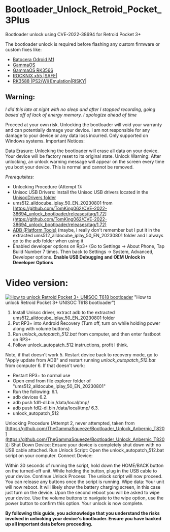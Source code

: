 # Bootloader_Unlock_Retroid_Pocket_3Plus
Bootloader unlock using CVE-2022-38694 for Retroid Pocket 3+

The bootloader unlock is required before flashing any custom firmware or custom fixes like:
- [Batocera Odroid M1](https://batocera.org/download)
- [GammaOS](https://github.com/TheGammaSqueeze/GammaOS)
- [GammaOS RK3566](https://github.com/TheGammaSqueeze/GammaOS-RK3566)
- [ROCKNIX x55 |SAFE|](https://rocknix.org/devices/powkiddy/x55/)
- [RK3588 |PS2/Wii Emulation|RISKY|](https://rocknix.org/contribute/build/#option-1-clean-the-package-that-failed)



## Warning:

*I did this late at night with no sleep and after I stopped recording, going based off of lack of energy memory. I apologize ahead of time*

Proceed at your own risk. 
Unlocking the bootloader will void your warranty and can potentially damage your device. I am not responsible for any damage to your device or any data loss incurred.
Only supported on Windows systems.
Important Notices:

Data Erasure: Unlocking the bootloader will erase all data on your device. Your device will be factory reset to its original state.
Unlock Warning: After unlocking, an unlock warning message will appear on the screen every time you boot your device. This is normal and cannot be removed.

*Prerequisites:*
- Unlocking Procedure (Attempt 1):
- Unisoc USB Drivers: Install the Unisoc USB drivers located in the [UnisocDrivers folder](https://github.com/TheGammaSqueeze/GammaOS/blob/main/UnisocDrivers.zip)
- ums512_alldocube_iplay_50_EN_20230801 from [https://github.com/TomKing062/CVE-2022-38694_unlock_bootloader/releases/tag/1.72](https://github.com/TomKing062/CVE-2022-38694_unlock_bootloader/releases/tag/1.72)
- [ADB (Platform Tools)](https://developer.android.com/tools/releases/platform-tools) (maybe, I really don't remember but I put it in the extracted ums512_alldocube_iplay_50_EN_20230801 folder and I always go to the adb folder when using it
- Enabled developer options on Rp3+ (Go to Settings → About Phone, Tap Build Number 7 times. Then back to Settings → System, Advanced, Developer options. **Enable USB Debugging and OEM Unlock in Developer Options**

# Video version:
[![How to unlock Retroid Pocket 3+ UNISOC T618 bootloader](https://i.ytimg.com/vi_webp/0o8FVecnDrY/maxresdefault.webp)](https://www.youtube.com/watch?v=0o8FVecnDrY) "How to unlock Retroid Pocket 3+ UNISOC T618 bootloader")

1. Install Unisoc driver, extract adb to the extracted ums512_alldocube_iplay_50_EN_20230801 folder
2. Put RP3+ into Android Recovery (Turn off, turn on while holding power along with volume buttons)
3. Run *unlock_autopatch_512.bat* from computer, and then enter fastboot on RP3+
4. Follow unlock_autopatch_512 instructions, profit I think.

Note, if that doesn't work
5. Restart device back to recovery mode, go to "Apply update from ADB" and restart running *unlock_autopatch_512.bat* from computer
6. If that doesn't work:
- Restart RP3+ to normal use
- Open cmd from file explorer folder of "ums512_alldocube_iplay_50_EN_20230801"
- Run the following:
6.1.
- adb devices
6.2. 
- adb push fdl1-dl.bin /data/local/tmp/
- adb push fdl2-dl.bin /data/local/tmp/
6.3.
- unlock_autopatch_512



Unlocking Procedure (Attempt 2, never attempted, taken from [https://github.com/TheGammaSqueeze/Bootloader_Unlock_Anbernic_T820](https://github.com/TheGammaSqueeze/Bootloader_Unlock_Anbernic_T820)):
Shut Down Device: Ensure your device is completely shut down with no USB cable attached.
Run Unlock Script: Open the unlock_autopatch_512.bat script on your computer.
Connect Device:

Within 30 seconds of running the script, hold down the HOME/BACK button on the turned-off unit.
While holding the button, plug in the USB cable to your device.
Continue Unlock Process: The unlock script will now proceed. You can release any buttons once the script is running.
Wipe data: Your unit will now reboot. It will likely show the battery charging screen, in this case just turn on the device. Upon the second reboot you will be asked to wipe your device. Use the volume buttons to navigate to the wipe option, use the power button to confirm this option. Your unlock is now complete.


**By following this guide, you acknowledge that you understand the risks involved in unlocking your device's bootloader. Ensure you have backed up all important data before proceeding.**
